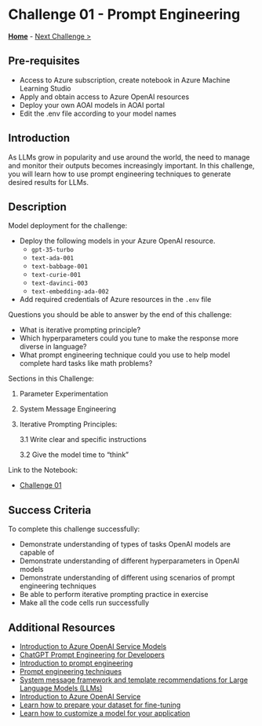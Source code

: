 # Challenge 01 - Prompt Engineering

   **[Home](../README.md)** - [Next Challenge >](./Challenge-02.md)


## Pre-requisites

* Access to Azure subscription, create notebook in Azure Machine Learning Studio
* Apply and obtain access to Azure OpenAI resources
* Deploy your own AOAI models in AOAI portal
* Edit the .env file according to your model names

## Introduction

As LLMs grow in popularity and use around the world, the need to manage and monitor their outputs becomes increasingly important. In this challenge, you will learn how to use prompt engineering techniques to generate desired results for LLMs.


## Description
Model deployment for the challenge:
- Deploy the following models in your Azure OpenAI resource. 
  - `gpt-35-turbo`
  - `text-ada-001`
  - `text-babbage-001`
  - `text-curie-001`
  - `text-davinci-003`
  - `text-embedding-ada-002`
- Add required credentials of Azure resources in the ``.env`` file
  
Questions you should be able to answer by the end of this challenge:
- What is iterative prompting principle?
- Which hyperparameters could you tune to make the response more diverse in language?
- What prompt engineering technique could you use to help model complete hard tasks like math problems?

Sections in this Challenge:
1. Parameter Experimentation
2. System Message Engineering
3. Iterative Prompting Principles: 

   3.1 Write clear and specific instructions
   
   3.2 Give the model time to “think”

Link to the Notebook: 
- [Challenge 01](https://github.com/izzymsft/WhatTheHack/blob/xxx-OpenAIFundamentals/xxx-OpenAIFundamentals/Student/Resources/Notebooks/CH-01-PromptEngineering.ipynb)


## Success Criteria
To complete this challenge successfully:
- Demonstrate understanding of types of tasks OpenAI models are capable of
- Demonstrate understanding of different hyperparameters in OpenAI models
- Demonstrate understanding of different using scenarios of prompt engineering techniques
- Be able to perform iterative prompting practice in exercise
- Make all the code cells run successfully


## Additional Resources
- [Introduction to Azure OpenAI Service Models](https://learn.microsoft.com/en-us/azure/ai-services/openai/concepts/models#gpt-4)
- [ChatGPT Prompt Engineering for Developers](https://www.deeplearning.ai/short-courses/chatgpt-prompt-engineering-for-developers/)
- [Introduction to prompt engineering](https://learn.microsoft.com/en-us/azure/cognitive-services/openai/concepts/prompt-engineering)
- [Prompt engineering techniques](https://learn.microsoft.com/en-us/azure/cognitive-services/openai/concepts/advanced-prompt-engineering?pivots=programming-language-chat-completions)
- [System message framework and template recommendations for Large Language Models (LLMs)](https://learn.microsoft.com/en-us/azure/cognitive-services/openai/concepts/system-message)
- [Introduction to Azure OpenAI Service](https://learn.microsoft.com/en-us/training/modules/explore-azure-openai/)
- [Learn how to prepare your dataset for fine-tuning](https://learn.microsoft.com/en-us/azure/cognitive-services/openai/how-to/prepare-dataset)
- [Learn how to customize a model for your application](https://learn.microsoft.com/en-us/azure/cognitive-services/openai/how-to/fine-tuning?pivots=programming-language-studio)
